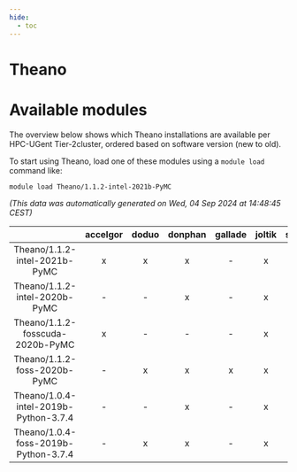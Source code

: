 ```yaml
---
hide:
  - toc
---
```


Theano
======

# Available modules


The overview below shows which Theano installations are available per HPC-UGent Tier-2cluster, ordered based on software version (new to old).

To start using Theano, load one of these modules using a `module load` command like:

```shell
module load Theano/1.1.2-intel-2021b-PyMC
```

*(This data was automatically generated on Wed, 04 Sep 2024 at 14:48:45 CEST)*  

| |accelgor|doduo|donphan|gallade|joltik|shinx|skitty|
| :---: | :---: | :---: | :---: | :---: | :---: | :---: | :---: |
|Theano/1.1.2-intel-2021b-PyMC|x|x|x|-|x|-|x|
|Theano/1.1.2-intel-2020b-PyMC|-|-|x|-|x|-|x|
|Theano/1.1.2-fosscuda-2020b-PyMC|x|-|-|-|x|-|-|
|Theano/1.1.2-foss-2020b-PyMC|-|x|x|x|x|-|x|
|Theano/1.0.4-intel-2019b-Python-3.7.4|-|-|x|-|x|-|x|
|Theano/1.0.4-foss-2019b-Python-3.7.4|-|x|x|-|x|-|x|
